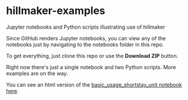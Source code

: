 # hillmaker-examples
Jupyter notebooks and Python scripts illustrating use of hillmaker

Since GitHub renders Jupyter notebooks, you can view any of the notebooks
just by navigating to the notebooks folder in this repo.

To get everything, just clone this repo or use the **Download ZIP** button.

Right now there's just a single notebook and two Python scripts. More examples
are on the way.

You can see an html version of the [basic_usage_shortstay_unit notebook here](https://misken.github.io/hillmaker-examples/basic_usage_shortstay_unit_040.html).
